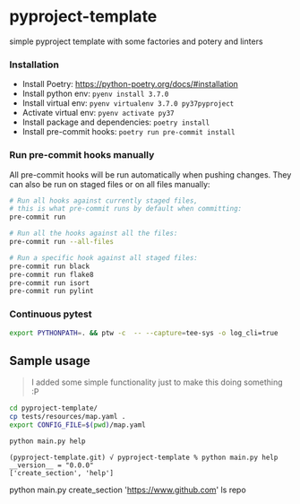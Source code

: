 # pyproject-template

simple pyproject template with some factories and potery and linters

### Installation

* Install Poetry: <https://python-poetry.org/docs/#installation>
* Install python env: `pyenv install 3.7.0`
* Install virtual env: `pyenv virtualenv 3.7.0 py37pyproject`
* Activate virtual env: `pyenv activate py37`
* Install package and dependencies: `poetry install`
* Install pre-commit hooks: `poetry run pre-commit install`

### Run pre-commit hooks manually

All pre-commit hooks will be run automatically when pushing changes.
They can also be run on staged files or on all files manually:

```bash
# Run all hooks against currently staged files,
# this is what pre-commit runs by default when committing:
pre-commit run

# Run all the hooks against all the files:
pre-commit run --all-files

# Run a specific hook against all staged files:
pre-commit run black
pre-commit run flake8
pre-commit run isort
pre-commit run pylint
```

### Continuous pytest

```bash
export PYTHONPATH=. && ptw -c  -- --capture=tee-sys -o log_cli=true
```

## Sample usage
> I added some simple functionality just to make this doing something :P

```bash
cd pyproject-template/
cp tests/resources/map.yaml .
export CONFIG_FILE=$(pwd)/map.yaml
```

```bash
python main.py help
```
```
(pyproject-template.git) √ pyproject-template % python main.py help
__version__ = "0.0.0"
['create_section', 'help']
```


python main.py create_section  'https://www.github.com'
ls repo
```